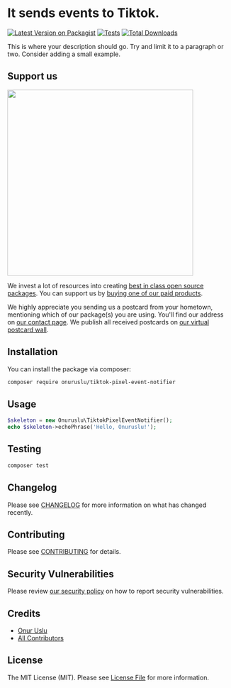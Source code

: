 # It sends events to Tiktok.

[![Latest Version on Packagist](https://img.shields.io/packagist/v/onuruslu/tiktok-pixel-event-notifier.svg?style=flat-square)](https://packagist.org/packages/onuruslu/tiktok-pixel-event-notifier)
[![Tests](https://img.shields.io/github/actions/workflow/status/onuruslu/tiktok-pixel-event-notifier/run-tests.yml?branch=main&label=tests&style=flat-square)](https://github.com/onuruslu/tiktok-pixel-event-notifier/actions/workflows/run-tests.yml)
[![Total Downloads](https://img.shields.io/packagist/dt/onuruslu/tiktok-pixel-event-notifier.svg?style=flat-square)](https://packagist.org/packages/onuruslu/tiktok-pixel-event-notifier)

This is where your description should go. Try and limit it to a paragraph or two. Consider adding a small example.

## Support us

[<img src="https://github-ads.s3.eu-central-1.amazonaws.com/tiktok-pixel-event-notifier.jpg?t=1" width="419px" />](https://spatie.be/github-ad-click/tiktok-pixel-event-notifier)

We invest a lot of resources into creating [best in class open source packages](https://spatie.be/open-source). You can support us by [buying one of our paid products](https://spatie.be/open-source/support-us).

We highly appreciate you sending us a postcard from your hometown, mentioning which of our package(s) you are using. You'll find our address on [our contact page](https://spatie.be/about-us). We publish all received postcards on [our virtual postcard wall](https://spatie.be/open-source/postcards).

## Installation

You can install the package via composer:

```bash
composer require onuruslu/tiktok-pixel-event-notifier
```

## Usage

```php
$skeleton = new Onuruslu\TiktokPixelEventNotifier();
echo $skeleton->echoPhrase('Hello, Onuruslu!');
```

## Testing

```bash
composer test
```

## Changelog

Please see [CHANGELOG](CHANGELOG.md) for more information on what has changed recently.

## Contributing

Please see [CONTRIBUTING](https://github.com/spatie/.github/blob/main/CONTRIBUTING.md) for details.

## Security Vulnerabilities

Please review [our security policy](../../security/policy) on how to report security vulnerabilities.

## Credits

- [Onur Uslu](https://github.com/onuruslu)
- [All Contributors](../../contributors)

## License

The MIT License (MIT). Please see [License File](LICENSE.md) for more information.
